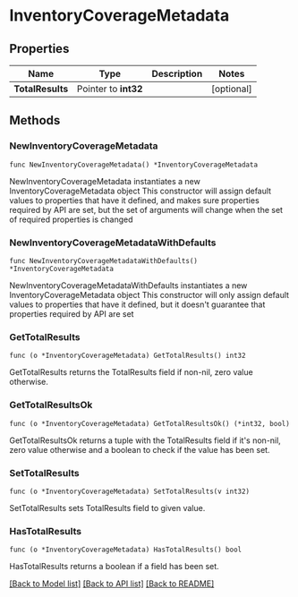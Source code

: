 # InventoryCoverageMetadata

## Properties

Name | Type | Description | Notes
------------ | ------------- | ------------- | -------------
**TotalResults** | Pointer to **int32** |  | [optional] 

## Methods

### NewInventoryCoverageMetadata

`func NewInventoryCoverageMetadata() *InventoryCoverageMetadata`

NewInventoryCoverageMetadata instantiates a new InventoryCoverageMetadata object
This constructor will assign default values to properties that have it defined,
and makes sure properties required by API are set, but the set of arguments
will change when the set of required properties is changed

### NewInventoryCoverageMetadataWithDefaults

`func NewInventoryCoverageMetadataWithDefaults() *InventoryCoverageMetadata`

NewInventoryCoverageMetadataWithDefaults instantiates a new InventoryCoverageMetadata object
This constructor will only assign default values to properties that have it defined,
but it doesn't guarantee that properties required by API are set

### GetTotalResults

`func (o *InventoryCoverageMetadata) GetTotalResults() int32`

GetTotalResults returns the TotalResults field if non-nil, zero value otherwise.

### GetTotalResultsOk

`func (o *InventoryCoverageMetadata) GetTotalResultsOk() (*int32, bool)`

GetTotalResultsOk returns a tuple with the TotalResults field if it's non-nil, zero value otherwise
and a boolean to check if the value has been set.

### SetTotalResults

`func (o *InventoryCoverageMetadata) SetTotalResults(v int32)`

SetTotalResults sets TotalResults field to given value.

### HasTotalResults

`func (o *InventoryCoverageMetadata) HasTotalResults() bool`

HasTotalResults returns a boolean if a field has been set.


[[Back to Model list]](../README.md#documentation-for-models) [[Back to API list]](../README.md#documentation-for-api-endpoints) [[Back to README]](../README.md)


